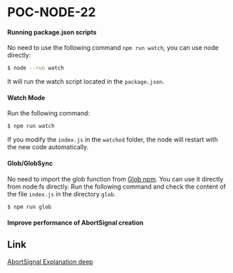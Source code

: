 # POC-NODE-22

#### Running package.json scripts

No need to use the following command `npm run watch`, you can use node directly:

```bash
$ node --run watch
```

It will run the watch script located in the `package.json`.

#### Watch Mode

Run the following command:

```bash
$ npm run watch
```

If you modify the `index.js` in the `watched` folder, the node will restart with the new code automatically.

#### Glob/GlobSync

No need to import the glob function from [Glob npm](https://www.npmjs.com/package/glob).
You can use it directly from node:fs directly. Run the following command and check the content of the file `index.js` in the directory `glob`.

```bash
$ npm run glob
```

#### Improve performance of AbortSignal creation


## Link

[AbortSignal Explanation deep](https://openjsf.org/blog/using-abortsignal-in-node-js)
